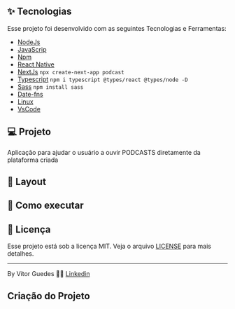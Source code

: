 <!-- <h1 align="center">
  <img alt="Plant Manager" title="Plant Manager" src=".github/logo.png" />
</h1>

<p align="center">
  <img alt="License" src="https://img.shields.io/static/v1?label=license&message=MIT&color=32B768&labelColor=000000">

 <img src="https://img.shields.io/static/v1?label=NLW&message=05&color=32B768&labelColor=000000" alt="NLW 05" />
</p>

<br>

<p align="center">
  <img alt="Plant Manager" src=".github/plantmanager.png" width="100%">
</p> -->

## ✨ Tecnologias

Esse projeto foi desenvolvido com as seguintes Tecnologias e Ferramentas:

- [NodeJs](https://nodejs.org/en/)
- [JavaScrip](https://developer.mozilla.org/pt-BR/docs/Web/JavaScript)
- [Npm](https://www.npmjs.com/)
- [React Native](https://reactnative.dev/)
- [NextJs](https://nextjs.org/) ```npx create-next-app podcast```
- [Typescript](https://www.typescriptlang.org/) ```npm i typescript @types/react @types/node -D```
- [Sass](https://sass-lang.com/) ```npm install sass```
- [Date-fns]() ``` ```
- [Linux](https://www.linux.org/)
- [VsCode](https://code.visualstudio.com/)

<!-- - [Expo](https://expo.io/) -->

## 💻 Projeto

Aplicação para ajudar o usuário a ouvir PODCASTS diretamente da plataforma criada

## 🔖 Layout

<!-- Você pode visualizar o layout do projeto através [desse link](https://www.figma.com/file/IhQRtrOZdu3TrvkPYREzOy/PlantManager/duplicate). É necessário ter conta no [Figma](http://figma.com/) para acessá-lo. -->

## 🚀 Como executar

<!-- - Clone o repositório
- Instale as dependências com `yarn`
- Inicie seu app com `expo start`
- Inicie a fake api com `json-server ./src/services server.json --host 192.168.1.4 --port 3333 --delay 700`. Substitua o host pelo seu endereço IP local. Faça o mesmo no arquivo API dentro de services. -->

## 📄 Licença

Esse projeto está sob a licença MIT. Veja o arquivo [LICENSE](LICENSE.md) para mais detalhes.

---

By Vítor Guedes 👋🏻 [Linkedin](https://www.linkedin.com/in/vitor-guedes/)

## Criação do Projeto